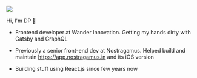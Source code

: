 ![](https://media.giphy.com/media/KDslQkrF0XqKbtjwJL/giphy.gif)

Hi, I'm DP 👋

* Frontend developer at Wander Innovation. Getting my hands dirty with Gatsby and GraphQL

* Previously a senior front-end dev at Nostragamus. Helped build and maintain https://app.nostragamus.in and its iOS version 

* Building stuff using React.js since few years now
